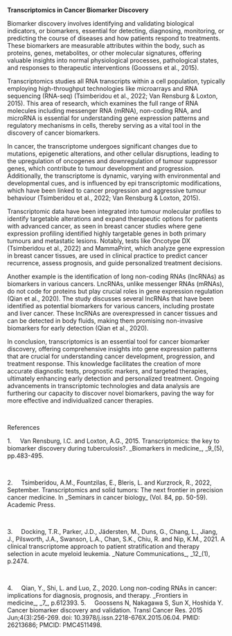 **Transcriptomics in Cancer Biomarker Discovery**

Biomarker discovery involves identifying and validating biological indicators, or biomarkers, essential for detecting, diagnosing, monitoring, or predicting the course of diseases and how patients respond to treatments. These biomarkers are measurable attributes within the body, such as proteins, genes, metabolites, or other molecular signatures, offering valuable insights into normal physiological processes, pathological states, and responses to therapeutic interventions (Goossens et al., 2015).

Transcriptomics studies all RNA transcripts within a cell population, typically employing high-throughput technologies like microarrays and RNA sequencing (RNA-seq) (Tsimberidou et al., 2022; Van Rensburg & Loxton, 2015). This area of research, which examines the full range of RNA molecules including messenger RNA (mRNA), non-coding RNA, and microRNA is essential for understanding gene expression patterns and regulatory mechanisms in cells, thereby serving as a vital tool in the discovery of cancer biomarkers.

In cancer, the transcriptome undergoes significant changes due to mutations, epigenetic alterations, and other cellular disruptions, leading to the upregulation of oncogenes and downregulation of tumour suppressor genes, which contribute to tumour development and progression. Additionally, the transcriptome is dynamic, varying with environmental and developmental cues, and is influenced by epi transcriptomic modifications, which have been linked to cancer progression and aggressive tumour behaviour (Tsimberidou et al., 2022; Van Rensburg & Loxton, 2015).

Transcriptomic data have been integrated into tumour molecular profiles to identify targetable alterations and expand therapeutic options for patients with advanced cancer, as seen in breast cancer studies where gene expression profiling identified highly targetable genes in both primary tumours and metastatic lesions. Notably, tests like Oncotype DX (Tsimberidou et al., 2022) and MammaPrint, which analyze gene expression in breast cancer tissues, are used in clinical practice to predict cancer recurrence, assess prognosis, and guide personalized treatment decisions.

Another example is the identification of long non-coding RNAs (lncRNAs) as biomarkers in various cancers. LncRNAs, unlike messenger RNAs (mRNAs), do not code for proteins but play crucial roles in gene expression regulation (Qian et al., 2020). The study discusses several lncRNAs that have been identified as potential biomarkers for various cancers, including prostate and liver cancer. These lncRNAs are overexpressed in cancer tissues and can be detected in body fluids, making them promising non-invasive biomarkers for early detection (Qian et al., 2020).

In conclusion, transcriptomics is an essential tool for cancer biomarker discovery, offering comprehensive insights into gene expression patterns that are crucial for understanding cancer development, progression, and treatment response. This knowledge facilitates the creation of more accurate diagnostic tests, prognostic markers, and targeted therapies, ultimately enhancing early detection and personalized treatment. Ongoing advancements in transcriptomic technologies and data analysis are furthering our capacity to discover novel biomarkers, paving the way for more effective and individualized cancer therapies.

 

References

<!--[if !supportLists]-->1.     <!--[endif]-->Van Rensburg, I.C. and Loxton, A.G., 2015. Transcriptomics: the key to biomarker discovery during tuberculosis?. _Biomarkers in medicine_, _9_(5), pp.483-495.

 

<!--[if !supportLists]-->2.     <!--[endif]-->Tsimberidou, A.M., Fountzilas, E., Bleris, L. and Kurzrock, R., 2022, September. Transcriptomics and solid tumors: The next frontier in precision cancer medicine. In _Seminars in cancer biology_ (Vol. 84, pp. 50-59). Academic Press.

 

<!--[if !supportLists]-->3.     <!--[endif]-->Docking, T.R., Parker, J.D., Jädersten, M., Duns, G., Chang, L., Jiang, J., Pilsworth, J.A., Swanson, L.A., Chan, S.K., Chiu, R. and Nip, K.M., 2021. A clinical transcriptome approach to patient stratification and therapy selection in acute myeloid leukemia. _Nature Communications_, _12_(1), p.2474.

 

<!--[if !supportLists]-->4.     <!--[endif]-->Qian, Y., Shi, L. and Luo, Z., 2020. Long non-coding RNAs in cancer: implications for diagnosis, prognosis, and therapy. _Frontiers in medicine_, _7_, p.612393.



<!--[if !supportLists]-->5.     <!--[endif]-->Goossens N, Nakagawa S, Sun X, Hoshida Y. Cancer biomarker discovery and validation. Transl Cancer Res. 2015 Jun;4(3):256-269. doi: 10.3978/j.issn.2218-676X.2015.06.04. PMID: 26213686; PMCID: PMC4511498.
 

 

 

 

